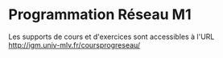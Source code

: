 # Programmation Réseau M1

Les supports de cours et d'exercices sont accessibles à l'URL http://igm.univ-mlv.fr/coursprogreseau/
